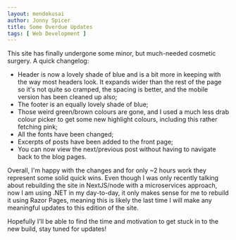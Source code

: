 ```yaml
---
layout: mendokusai
author: Jonny Spicer
title: Some Overdue Updates
tags: [ Web Development ]
---
```

This site has finally undergone some minor, but much-needed cosmetic surgery. A quick changelog:

- Header is now a lovely shade of blue and is a bit more in keeping with the way most headers look. It expands wider than the rest of the page so it's not quite so cramped, the spacing is better, and the mobile version has been cleaned up also;
- The footer is an equally lovely shade of blue;
- Those weird green/brown colours are gone, and I used a much less drab colour picker to get some new highlight colours, including this rather fetching <a style="cursor:default">pink</a>;
- All the fonts have been changed;
- Excerpts of posts have been added to the front page;
- You can now view the next/previous post without having to navigate back to the blog pages.

Overall, I'm happy with the changes and for only ~2 hours work they represent some solid quick wins. Even though I was only recently talking about rebuilding the site in NextJS/node with a microservices 
approach, now I am using .NET in my day-to-day, it only makes sense for me to rebuild it using Razor Pages, meaning this is likely the last time I will make any meaningful updates to this edition of the 
site. 

Hopefully I'll be able to find the time and motivation to get stuck in to the new build, stay tuned for updates!